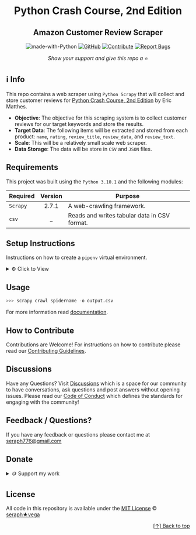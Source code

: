 <div id="top" align="center">

# Python Crash Course, 2nd Edition 
## Amazon Customer Review Scraper  

![made-with-Python](https://img.shields.io/badge/Python-blue?&logo=python&logoColor=yellow&label=Built%20with&style=flat&labelColor=black)
[![GitHub](https://img.shields.io/github/license/seraph776/seraph776?color=green&style=flat&labelColor=black&label=License)](https://github.com/seraph776/python-crash-course-amazon-review-scraper/blob/main/LICENSE)
[![Contribute](https://img.shields.io/badge/Contribute-black?&logo=github&logoColor=black&label=&flat&labelColor=yellow)](https://github.com/seraph776/webscrape_template/blob/main/CONTRIBUTING.md) [![Report Bugs](https://img.shields.io/badge/Report%20Bugz-black?&logo=github&logoColor=black&label=&flat&labelColor=red)](https://github.com/seraph776/python-crash-course-amazon-review-scraper/issues/new/choose)


    


_Show your support and give this repo a_ ⭐

</div>  


## ℹ️ Info

This repo contains a web scraper using `Python Scrapy` that will collect and store customer reviews for [Python Crash Course, 2nd Edition](https://www.amazon.com/Python-Crash-Course-2nd-Edition/dp/1593279280/) by Eric Matthes.

- **Objective**: The objective for this scraping system is to collect customer reviews for  our target keywords and store the results.
- **Target Data**: The following items will be extracted and stored from each product: `name`, `rating`, `review_title`, `review_data`, and `review_text`. 
- **Scale**: This will be a relatively small scale web scraper.
- **Data Storage**: The data will be store in `CSV` and `JSON` files.


## Requirements

This project was built using the `Python 3.10.1` and the following modules: 

| Required                 | Version | Purpose                                        |
|--------------------------|:-------:|------------------------------------------------|
| `Scrapy `                |  2.7.1  | A web-crawling framework.                      | 
| `csv`                    |    _    | Reads and writes tabular data in CSV format.   | 



## Setup Instructions

Instructions on how to create a `pipenv` virtual environment.

<details>

<summary>⚙️  Click to View </summary>

1. Download [zip file](https://github.com/seraph776/python-crash-course-amazon-review-scraper/archive/refs/heads/main.zip) 
2. Extract zip files
3. Change directory into projectFolder:

```python
>>> cd projectFolder
```

4. Install from Pipfile:

```python
>>> pipenv install  
```

5. Activate virtual environment

```python
>>> pipenv shell
```

6. CD into project app directory

```python
>>> cd projectName/projectName
```

7. Install requirements from `requirements.txt`

```python
>>> pipenv install requirements.txt
```

</details>


## Usage



```python
>>> scrapy crawl spidername -o output.csv
```


For more information read [documentation](https://github.com/seraph776/python-crash-course-amazon-review-scraper).

## How to Contribute


Contributions are Welcome! For instructions on how to contribute please read our [Contributing Guidelines](https://github.com/seraph776/python-crash-course-amazon-review-scraper/blob/main/CONTRIBUTING.md). 


## Discussions

Have any Questions? Visit [Discussions](https://github.com/seraph776/python-crash-course-amazon-review-scraper/discussions) which is a space for our community to have conversations, ask questions and post answers without opening issues. Please read our [Code of Conduct](https://github.com/seraph776/python-crash-course-amazon-review-scraper/blob/main/CODE-OF-CONDUCT.md) which defines the  standards for engaging with the community!


## Feedback / Questions?

If you have any feedback or questions please contact me at [seraph776@gmail.com](mailto:seraph776@gmail.com)



## Donate


<details>
<summary>🪙 Support my work </summary>


All donations help fund the continued development of new content.


| Coin                                                                                                                        | Address                                                     |
|-----------------------------------------------------------------------------------------------------------------------------|-------------------------------------------------------------|
| <img src="https://user-images.githubusercontent.com/72005563/206338569-a607c171-5dfe-47c4-abed-a7e3beeab5bf.png" width=150> | 3GhUQkT7jJcfu6xuqrAh8E9PR5hwQhTXsC                          |
| <img src="https://user-images.githubusercontent.com/72005563/206338723-44e6f026-01fd-41dd-ab31-0c184c78a896.png" width=150> | 0x6fA9A81b7e6373Ca5C55A265dFeAa0d438c91D81                  |
| <img src="https://user-images.githubusercontent.com/72005563/206338886-1a07e215-0664-472a-a2a9-2a6d4e38b694.png" width=150> | 0x9a5C640a853B8E759111A28C4D43224a090E53d9                  |
| <img src="https://user-images.githubusercontent.com/72005563/206338998-9819976d-622a-462c-8d88-897a8d5880f4.png" width=150> | [Buy me a Coffee](https://www.buymeacoffee.com/codecrypt76) |       


</details>

## License 

All code in this repository is available under the [MIT License](https://github.com/seraph776/python-crash-course-amazon-review-scraper/blob/main/LICENSE) © [seraph★vega](https://github.com/seraph776)



<div align="right">

[[↑] Back to top](#top)

</div>  


